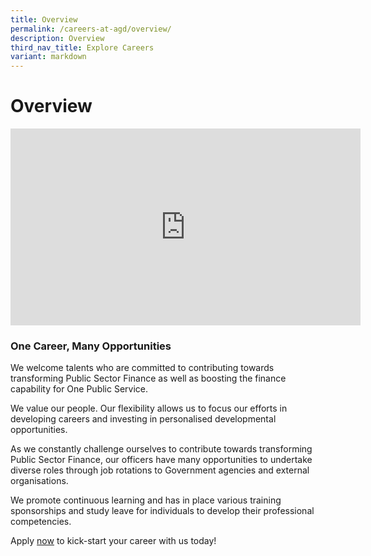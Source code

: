 ```yaml
---
title: Overview
permalink: /careers-at-agd/overview/
description: Overview
third_nav_title: Explore Careers
variant: markdown
---
```

Overview
========
<div>
	<iframe width="560" height="315" src="https://www.youtube.com/embed/P0rTPHjO2hU" title="YouTube video player" frameborder="0" allow="accelerometer; autoplay; clipboard-write; encrypted-media; gyroscope; picture-in-picture; web-share" allowfullscreen=""></iframe>
</div>

### One Career, Many Opportunities

We welcome talents who are committed to contributing towards transforming Public Sector Finance as well as boosting the finance capability for One Public Service.  
  
We value our people. Our flexibility allows us to focus our efforts in developing careers and investing in personalised developmental opportunities.  
  
As we constantly challenge ourselves to contribute towards transforming Public Sector Finance, our officers have many opportunities to undertake diverse roles through job rotations to Government agencies and external organisations.  
  
We promote continuous learning and has in place various training sponsorships and study leave for individuals to develop their professional competencies.

Apply [now](https://jobs.careers.gov.sg/?a=Accountant-General%27s+Department) to kick-start your career with us today!